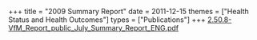 +++
title = "2009 Summary Report"
date = 2011-12-15
themes = ["Health Status and Health Outcomes"]
types = ["Publications"]
+++
[2.50.8-VfM_Report_public_July_Summary_Report_ENG.pdf](/files/2.50.8-VfM_Report_public_July_Summary_Report_ENG.pdf)
